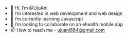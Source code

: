 - 👋 Hi, I’m @UjuAni
- 👀 I’m interested in web development and web design
- 🌱 I’m currently learning Javascript
- 💞️ I’m looking to collaborate on an ehealth mobile app
- 📫 How to reach me - ujuani684@gmail.com

<!---
UjuAni/UjuAni is a ✨ special ✨ repository because its `README.md` (this file) appears on your GitHub profile.
You can click the Preview link to take a look at your changes.
--->
